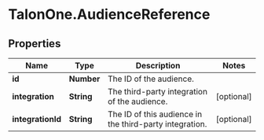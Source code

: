 # TalonOne.AudienceReference

## Properties

Name | Type | Description | Notes
------------ | ------------- | ------------- | -------------
**id** | **Number** | The ID of the audience. | 
**integration** | **String** | The third-party integration of the audience. | [optional] 
**integrationId** | **String** | The ID of this audience in the third-party integration. | [optional] 


